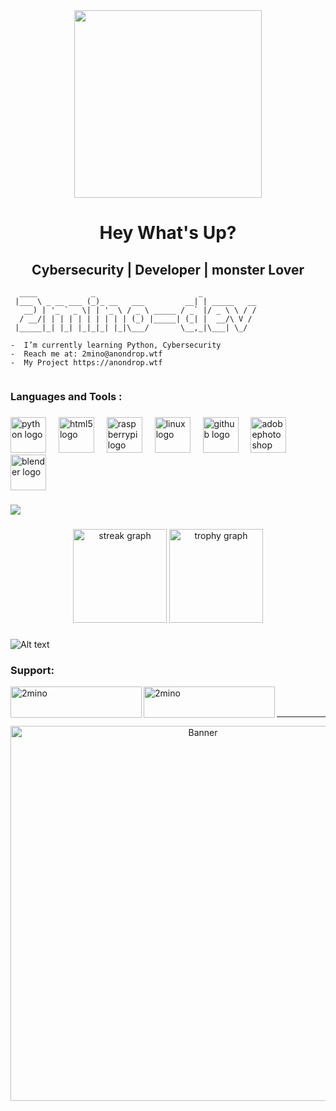 <div align="center">
  <img height="300" src="https://i.pinimg.com/1200x/0e/30/8f/0e308fc09d2041cfa1d85fd95ae41d7c.jpg"  />
</div>

###

<h1 align="center">Hey What's Up?</h1>

###

<h2 align="center">Cybersecurity |  Developer | monster Lover</h2>

```
  ____            _                       _            
 |___ \ _ __ ___ (_)_ __   ___         __| | _____   __
   __) | '_ ` _ \| | '_ \ / _ \ _____ / _` |/ _ \ \ / /
  / __/| | | | | | | | | | (_) |_____| (_| |  __/\ V / 
 |_____|_| |_| |_|_|_| |_|\___/       \__,_|\___| \_/

-  I’m currently learning Python, Cybersecurity
-  Reach me at: 2mino@anondrop.wtf
-  My Project https://anondrop.wtf
                                                       
```


###

<h3 align="left">Languages and Tools :</h3>

###

<div align="left">
  <img src="https://skillicons.dev/icons?i=py" height="57" alt="python logo"  />
  <img width="12" />
  <img src="https://skillicons.dev/icons?i=html" height="57" alt="html5 logo"  />
  <img width="12" />
  <img src="https://skillicons.dev/icons?i=raspberrypi" height="57" alt="raspberrypi logo"  />
  <img width="12" />
  <img src="https://skillicons.dev/icons?i=linux" height="57" alt="linux logo"  />
  <img width="12" />
  <img src="https://skillicons.dev/icons?i=github" height="57" alt="github logo"  />
  <img width="12" />
  <img src="https://skillicons.dev/icons?i=ps" height="57" alt="adobephotoshop logo"  />
  <img width="12" />
  <img src="https://skillicons.dev/icons?i=blender" height="57" alt="blender logo"  />
</div>

###

<div align="left">
  <img src="https://visitor-badge.laobi.icu/badge?page_id=2mino-dev.2mino-dev&left_color=deeppink&right_color=black"  />
</div>

###

<div align="center">
  <img src="https://streak-stats.demolab.com?user=2mino-dev&locale=en&mode=daily&theme=dracula&hide_border=false&border_radius=5&order=3" height="150" alt="streak graph"  />
  <img src="https://github-profile-trophy.vercel.app?username=2mino-dev&theme=dracula&column=-1&row=1&margin-w=8&margin-h=8&no-bg=false&no-frame=false&order=4" height="150" alt="trophy graph"  />
</div>

### 

![Alt text](https://spotify-recently-played-readme.vercel.app/api?user=31ayitc2ghoxt5u7a6kpa3dktxjy&count=1)

###
<h3 align="left">Support:</h3>
<p><a href="https://www.buymeacoffee.com/2mino"> <img align="left" src="https://cdn.buymeacoffee.com/buttons/v2/default-yellow.png" height="50" width="210" alt="2mino" /></a><a href="https://ko-fi.com/2mino"> <img align="left" src="https://cdn.ko-fi.com/cdn/kofi3.png?v=3" height="50" width="210" alt="2mino" /></a></p><br><br>

---

<p align="center">
  <img src="https://i.pinimg.com/1200x/00/6f/4d/006f4d7387f2f8e0ad0a90b5e39baf8b.jpg" alt="Banner" width="600"/>
</p>
